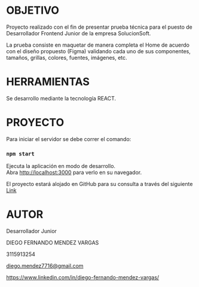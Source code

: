# OBJETIVO

Proyecto realizado con el fin de presentar prueba técnica para el puesto de Desarrollador Frontend Junior de la empresa SolucionSoft.

La prueba consiste en maquetar de manera completa el Home de acuerdo con el diseño propuesto (Figma) validando cada uno de sus componentes, tamaños, grillas, colores, fuentes, imágenes, etc.

# HERRAMIENTAS

Se desarrollo mediante la tecnología REACT.

# PROYECTO

Para iniciar el servidor se debe correr el comando:

### `npm start`

Ejecuta la aplicación en modo de desarrollo.\
Abra [http://localhost:3000](http://localhost:3000) para verlo en su navegador.

El proyecto estará alojado en GitHub para su consulta a través del siguiente [Link](https://github.com/DiegoFMendezV/Prueba_Front)

# AUTOR

Desarrollador Junior

DIEGO FERNANDO MENDEZ VARGAS

3115913254

diego.mendez7716@gmail.com

https://www.linkedin.com/in/diego-fernando-mendez-vargas/